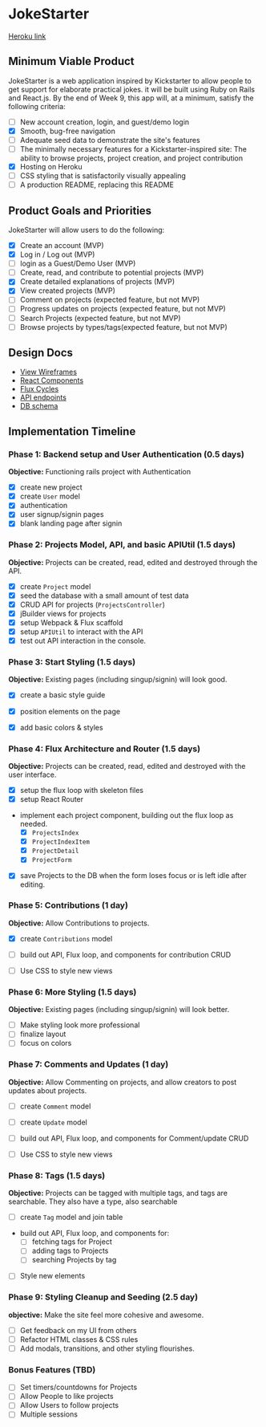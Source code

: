 # JokeStarter

[Heroku link][heroku]

[heroku]: http://www.jokestarter.herokuapp.com

## Minimum Viable Product

JokeStarter is a web application inspired by Kickstarter to allow people to get support for elaborate practical jokes. it will be built using Ruby on Rails and React.js.  By the end of Week 9, this app will, at a minimum, satisfy the following criteria:

- [ ] New account creation, login, and guest/demo login
- [x] Smooth, bug-free navigation
- [ ] Adequate seed data to demonstrate the site's features
- [ ] The minimally necessary features for a Kickstarter-inspired site: The ability to browse projects, project creation, and project contribution
- [x] Hosting on Heroku
- [ ] CSS styling that is satisfactorily visually appealing
- [ ] A production README, replacing this README

## Product Goals and Priorities

JokeStarter will allow users to do the following:

<!-- This is a Markdown checklist. Use it to keep track of your
progress. Put an x between the brackets for a checkmark: [x] -->

- [X] Create an account (MVP)
- [x] Log in / Log out (MVP)
- [ ] login as a Guest/Demo User (MVP)
- [ ] Create, read, and contribute to potential projects (MVP)
- [X] Create detailed explanations of projects (MVP)
- [x] View created projects  (MVP)
- [ ] Comment on projects (expected feature, but not MVP)
- [ ] Progress updates on projects (expected feature, but not MVP)
- [ ] Search Projects (expected feature, but not MVP)
- [ ] Browse projects by types/tags(expected feature, but not MVP)

## Design Docs
* [View Wireframes][views]
* [React Components][components]
* [Flux Cycles][flux-cycles]
* [API endpoints][api-endpoints]
* [DB schema][schema]

[views]: ./docs/views.md
[components]: ./docs/components.md
[flux-cycles]: ./docs/flux-cycles.md
[api-endpoints]: ./docs/api-endpoints.md
[schema]: ./docs/schema.md

## Implementation Timeline

### Phase 1: Backend setup and User Authentication (0.5 days)

**Objective:** Functioning rails project with Authentication

- [x] create new project
- [x] create `User` model
- [x] authentication
- [x] user signup/signin pages
- [x] blank landing page after signin

### Phase 2: Projects Model, API, and basic APIUtil (1.5 days)

**Objective:** Projects can be created, read, edited and destroyed through
the API.

- [x] create `Project` model
- [x] seed the database with a small amount of test data
- [x] CRUD API for projects (`ProjectsController`)
- [x] jBuilder views for projects
- [x] setup Webpack & Flux scaffold
- [x] setup `APIUtil` to interact with the API
- [x] test out API interaction in the console.

### Phase 3: Start Styling (1.5 days)

**Objective:** Existing pages (including singup/signin) will look good.

- [X] create a basic style guide
- [x] position elements on the page
- [x] add basic colors & styles


### Phase 4: Flux Architecture and Router (1.5 days)

**Objective:** Projects can be created, read, edited and destroyed with the
user interface.

- [x] setup the flux loop with skeleton files
- [x] setup React Router
- implement each project component, building out the flux loop as needed.
  - [x] `ProjectsIndex`
  - [x] `ProjectIndexItem`
  - [x] `ProjectDetail`
  - [x] `ProjectForm`
- [x] save Projects to the DB when the form loses focus or is left idle
  after editing.

### Phase 5: Contributions (1 day)

  **Objective:** Allow Contributions to projects.

  - [X] create `Contributions` model
  - [ ]  build out API, Flux loop, and components for contribution CRUD
  - [ ] Use CSS to style new views


### Phase 6: More Styling (1.5 days)

  **Objective:** Existing pages (including singup/signin) will look better.

  - [ ] Make styling look more professional
  - [ ] finalize layout
  - [ ] focus on colors

### Phase 7: Comments and Updates (1 day)

**Objective:** Allow Commenting on projects, and allow creators to post updates about projects.

- [ ] create `Comment` model
- [ ] create `Update` model
- [ ]  build out API, Flux loop, and components for Comment/update CRUD
- [ ] Use CSS to style new views


### Phase 8: Tags (1.5 days)

**Objective:** Projects can be tagged with multiple tags, and tags are searchable. They also have a type, also searchable

- [ ] create `Tag` model and join table
- build out API, Flux loop, and components for:
  - [ ] fetching tags for Project
  - [ ] adding tags to Projects
  - [ ] searching Projects by tag
- [ ] Style new elements

### Phase 9: Styling Cleanup and Seeding (2.5 day)

**objective:** Make the site feel more cohesive and awesome.

- [ ] Get feedback on my UI from others
- [ ] Refactor HTML classes & CSS rules
- [ ] Add modals, transitions, and other styling flourishes.

### Bonus Features (TBD)
- [ ] Set timers/countdowns for Projects
- [ ] Allow People to like projects
- [ ] Allow Users to follow projects
- [ ] Multiple sessions
